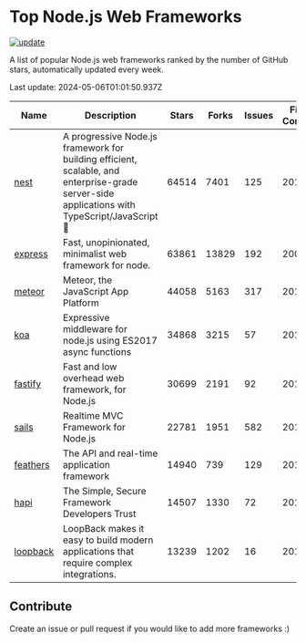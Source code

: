 # Top Node.js Web Frameworks

[![update](https://github.com/sunnysid3up/nodejs-web-frameworks/actions/workflows/update.yml/badge.svg)](https://github.com/sunnysid3up/nodejs-web-frameworks/actions/workflows/update.yml)

A list of popular Node.js web frameworks ranked by the number of GitHub stars, automatically updated every week.

Last update: 2024-05-06T01:01:50.937Z

| Name          | Description          | Stars                     | Forks          | Issues               | First Commit        | Last Commit         | Language          |
|---------------|----------------------|---------------------------|----------------|----------------------|---------------------|---------------------|-------------------|
| [nest](https://github.com/nestjs/nest) | A progressive Node.js framework for building efficient, scalable, and enterprise-grade server-side applications with TypeScript/JavaScript 🚀 | 64514 | 7401 | 125 | 2017 | 2024-05-06 | TS |
| [express](https://github.com/expressjs/express) | Fast, unopinionated, minimalist web framework for node. | 63861 | 13829 | 192 | 2009 | 2024-05-05 | JS |
| [meteor](https://github.com/meteor/meteor) | Meteor, the JavaScript App Platform | 44058 | 5163 | 317 | 2012 | 2024-05-05 | JS |
| [koa](https://github.com/koajs/koa) | Expressive middleware for node.js using ES2017 async functions | 34868 | 3215 | 57 | 2013 | 2024-05-05 | JS |
| [fastify](https://github.com/fastify/fastify) | Fast and low overhead web framework, for Node.js | 30699 | 2191 | 92 | 2016 | 2024-05-06 | JS |
| [sails](https://github.com/balderdashy/sails) | Realtime MVC Framework for Node.js | 22781 | 1951 | 582 | 2012 | 2024-05-05 | JS |
| [feathers](https://github.com/feathersjs/feathers) | The API and real-time application framework | 14940 | 739 | 129 | 2011 | 2024-05-04 | TS |
| [hapi](https://github.com/hapijs/hapi) | The Simple, Secure Framework Developers Trust | 14507 | 1330 | 72 | 2011 | 2024-05-05 | JS |
| [loopback](https://github.com/strongloop/loopback) | LoopBack makes it easy to build modern applications that require complex integrations. | 13239 | 1202 | 16 | 2013 | 2024-05-05 | JS |

## Contribute 

Create an issue or pull request if you would like to add more frameworks :)